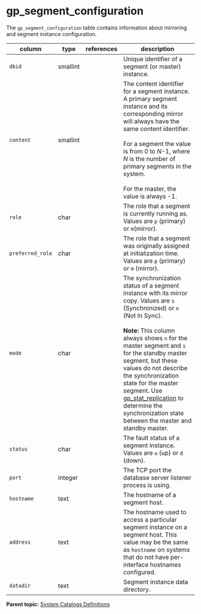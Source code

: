 # gp_segment_configuration 

The `gp_segment_configuration` table contains information about mirroring and segment instance configuration.

|column|type|references|description|
|------|----|----------|-----------|
|`dbid`|smallint| |Unique identifier of a segment \(or master\) instance.|
|`content`|smallint| |The content identifier for a segment instance. A primary segment instance and its corresponding mirror will always have the same content identifier.<br/><br/>For a segment the value is from 0 to *N*-1, where *N* is the number of primary segments in the system.<br/><br/>For the master, the value is always -1.|
|`role`|char| |The role that a segment is currently running as. Values are `p` \(primary\) or `m`\(mirror\).|
|`preferred_role`|char| |The role that a segment was originally assigned at initialization time. Values are `p` \(primary\) or `m` \(mirror\).|
|`mode`|char| |The synchronization status of a segment instance with its mirror copy. Values are `s` \(Synchronized\) or `n` \(Not In Sync\).<br/><br/>**Note:** This column always shows `n` for the master segment and `s` for the standby master segment, but these values do not describe the synchronization state for the master segment. Use [gp\_stat\_replication](gp_stat_replication.html) to determine the synchronization state between the master and standby master.|
|`status`|char| |The fault status of a segment instance. Values are `u` \(up\) or `d` \(down\).|
|`port`|integer| |The TCP port the database server listener process is using.|
|`hostname`|text| |The hostname of a segment host.|
|`address`|text| |The hostname used to access a particular segment instance on a segment host. This value may be the same as `hostname` on systems that do not have per-interface hostnames configured.|
|`datadir`|text| |Segment instance data directory.|

**Parent topic:** [System Catalogs Definitions](../system_catalogs/catalog_ref-html.html)

